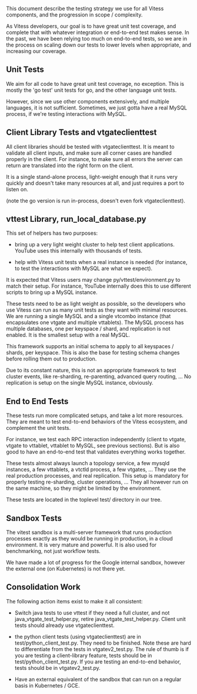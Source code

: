 This document describe the testing strategy we use for all Vitess components, and the progression in scope / complexity.

As Vitess developers, our goal is to have great unit test coverage, and complete that with whatever integration or end-to-end test makes sense. In the past, we have been relying too much on end-to-end tests, so we are in the process on scaling down our tests to lower levels when appropriate, and increasing our coverage.

## Unit Tests

We aim for all code to have great unit test coverage, no exception. This is mostly the 'go test' unit tests for go, and the other language unit tests.

However, since we use other components extensively, and multiple languages, it is not sufficient. Sometimes, we just gotta have a real MySQL process, if we're testing interactions with MySQL.

## Client Library Tests and vtgateclienttest

All client libraries should be tested with vtgateclienttest. It is meant to validate all client inputs, and make sure all corner cases are handled properly in the client. For instance, to make sure all errors the server can return are translated into the right form on the client.

It is a single stand-alone process, light-weight enough that it runs very quickly and doesn't take many resources at all, and just requires a port to listen on.

(note the go version is run in-process, doesn't even fork vtgateclienttest).

## vttest Library, run\_local\_database.py

This set of helpers has two purposes:

* bring up a very light weight cluster to help test client applications. YouTube uses this internally with thousands of tests.

* help with Vitess unit tests when a real instance is needed (for instance, to test the interactions with MySQL are what we expect).

It is expected that Vitess users may change py/vttest/environment.py to match their setup. For instance, YouTube internally does this to use different scripts to bring up a MySQL instance.

These tests need to be as light weight as possible, so the developers who use Vitess can run as many unit tests as they want with minimal resources. We are running a single MySQL and a single vtcombo instance (that encapsulates one vtgate and multiple vttablets). The MySQL process has multiple databases, one per keyspace / shard, and replication is not enabled. It is the smallest setup with a real MySQL.

This framework supports an initial schema to apply to all keyspaces / shards, per keyspace. This is also the base for testing schema changes before rolling them out to production.

Due to its constant nature, this is not an appropriate framework to test cluster events, like re-sharding, re-parenting, advanced query routing, ... No replication is setup on the single MySQL instance, obviously.

## End to End Tests

These tests run more complicated setups, and take a lot more resources. They are meant to test end-to-end behaviors of the Vitess ecosystem, and complement the unit tests.

For instance, we test each RPC interaction independently (client to vtgate, vtgate to vttablet, vttablet to MySQL, see previous sections). But is also good to have an end-to-end test that validates everything works together.

These tests almost always launch a topology service, a few mysqld instances, a few vttablets, a vtctld process, a few vtgates, ... They use the real production processes, and real replication. This setup is mandatory for properly testing re-sharding, cluster operations, ... They all however run on the same machine, so they might be limited by the environment.

These tests are located in the toplevel test/ directory in our tree.

## Sandbox Tests

The vitest sandbox is a multi-server framework that runs production processes exactly as they would be running in production, in a cloud environment. It is very mature and powerful. It is also used for benchmarking, not just workflow tests.

We have made a lot of progress for the Google internal sandbox, however the external one (on Kubernetes) is not there yet.

## Consolidation Work

The following action items exist to make it all consistent:

* Switch java tests to use vttest if they need a full cluster, and not java\_vtgate\_test\_helper.py, retire java\_vtgate\_test\_helper.py. Client unit tests should already use vtgateclienttest.

* the python client tests (using vtgateclienttest) are in test/python\_client\_test.py. They need to be finished. Note these are hard to differentiate from the tests in vtgatev2\_test.py. The rule of thumb is if you are testing a client-library feature, tests should be in test/python\_client\_test.py. If you are testing an end-to-end behavior, tests should be in vtgatev2\_test.py.

* Have an external equivalent of the sandbox that can run on a regular basis in Kubernetes / GCE.
